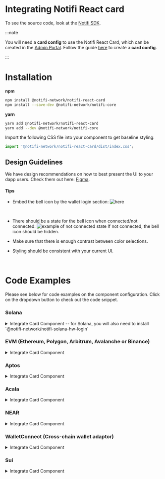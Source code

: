 # Integrating Notifi React card

To see the source code, look at the [Notifi SDK](https://github.com/notifi-network/notifi-sdk-ts/tree/main/packages/notifi-react-card).

:::note

You will need a **card config** to use the Notifi React Card, which can be created in the [Admin Portal](https://admin.dev.notifi.network). Follow the guide [here](create-card-id.md) to create a **card config**.

:::

# Installation

**npm**

```bash
npm install @notifi-network/notifi-react-card
npm install --save-dev @notifi-network/notifi-core
```

**yarn**

```bash
yarn add @notifi-network/notifi-react-card
yarn add --dev @notifi-network/notifi-core
```

Import the following CSS file into your component to get baseline styling:

```js
import '@notifi-network/notifi-react-card/dist/index.css';
```

## Design Guidelines

We have design recommendations on how to best present the UI to your dapp users. Check them out here: [Figma](https://www.figma.com/file/ieF0Ynuc3WI608RCt7wKSf/Notifi-Template?node-id=0%3A1&t=v8zeo6UovJAOb9vR-0).

#### Tips

- Embed the bell icon by the wallet login section:
  ![here](https://i.imgur.com/f2rnrpk.png)

  &nbsp;

- There should be a state for the bell icon when connected/not connected:
  ![example of not connected state](https://i.imgur.com/V9yEeCj.png)
  If not connected, the bell icon should be hidden.

- Make sure that there is enough contrast between color selections.

- Styling should be consistent with your current UI.

&nbsp;

# Code Examples

Please see below for code examples on the component configuration. Click on the dropdown button to check out the code snippet.

### Solana

<details>
<summary>Integrate Card Component -- for Solana, you will also need to install `@notifi-network/notifi-solana-hw-login`</summary>

```tsx
import {
  NotifiContext,
  NotifiInputFieldsText,
  NotifiInputSeparators,
  NotifiSubscriptionCard,
} from '@notifi-network/notifi-react-card';
import '@notifi-network/notifi-react-card/dist/index.css';
import { MemoProgramHardwareLoginPlugin } from '@notifi-network/notifi-solana-hw-login';
import { useConnection, useWallet } from '@solana/wallet-adapter-react';
import React from 'react';

import './NotifiCard.css';

export const NotifiCard: React.FC = () => {
  const { connection } = useConnection();
  const { wallet, sendTransaction, signMessage } = useWallet();
  const adapter = wallet?.adapter;
  const publicKey = adapter?.publicKey?.toBase58() ?? null;

  const hwLoginPlugin = useMemo(() => {
    return new MemoProgramHardwareLoginPlugin({
      walletPublicKey: publicKey ?? '',
      connection,
      sendTransaction,
    });
  }, [publicKey, connection, sendTransaction]);

  if (publicKey === null || signMessage === undefined) {
    // publicKey is required
    return null;
  }

  const inputLabels: NotifiInputFieldsText = {
    label: {
      email: 'Email',
      sms: 'Text Message',
      telegram: 'Telegram',
    },
    placeholderText: {
      email: 'Email',
    },
  };

  const inputSeparators: NotifiInputSeparators = {
    smsSeparator: {
      content: 'OR',
    },
    emailSeparator: {
      content: 'OR',
    },
    telegramSeparator: {
      content: 'OR',
    },
  };

  return (
    <div className="container">
      <NotifiContext
        dappAddress="<YOUR OWN DAPP ADDRESS HERE>"
        walletBlockchain="SOLANA"
        // keep this "Production" unless you have a special Development environment set up by Notifi
        env="Production"
        walletPublicKey={publicKey}
        hardwareLoginPlugin={hwLoginPlugin}
        signMessage={signMessage}
      >
        <NotifiSubscriptionCard
          darkMode
          inputLabels={inputLabels}
          inputSeparators={inputSeparators}
          cardId="<YOUR OWN CARD ID HERE>"
        />
      </NotifiContext>
    </div>
  );
};
```

</details>

### EVM (Ethereum, Polygon, Arbitrum, Avalanche or Binance)

<details>
<summary>Integrate Card Component</summary>

Note: All EVM chains use Ethers. If using a supported EVM-chain, be sure to update the `NotifiContext` params accordingly.

Note: Last tested with =>

    "@usedapp/core": "^1.2.5"

    "ethers": "^5.7.2"

```tsx
import { arrayify } from '@ethersproject/bytes';
import {
  NotifiContext,
  NotifiInputFieldsText,
  NotifiInputSeparators,
  NotifiSubscriptionCard,
} from '@notifi-network/notifi-react-card';
import '@notifi-network/notifi-react-card/dist/index.css';
import { useEthers } from '@usedapp/core';
import { providers } from 'ethers';
import React, { useMemo } from 'react';

export const Notifi: React.FC = () => {
  const { account, library } = useEthers();
  const signer = useMemo(() => {
    if (library instanceof providers.JsonRpcProvider) {
      return library.getSigner();
    }
    return undefined;
  }, [library]);

  if (account === undefined || signer === undefined) {
    // account is required
    return null;
  }

  const inputLabels: NotifiInputFieldsText = {
    label: {
      email: 'Email',
      sms: 'Text Message',
      telegram: 'Telegram',
    },
    placeholderText: {
      email: 'Email',
    },
  };

  const inputSeparators: NotifiInputSeparators = {
    smsSeparator: {
      content: 'OR',
    },
    emailSeparator: {
      content: 'OR',
    },
  };

  return (
    <NotifiContext
      dappAddress="<YOUR OWN DAPP ADDRESS HERE>"
      // keep this "Production" unless you have a special Development environment set up by Notifi
      env="Production"
      signMessage={async (message: Uint8Array) => {
        const result = await signer.signMessage(message);
        return arrayify(result);
      }}
      walletPublicKey={account}
      walletBlockchain="ETHEREUM" // NOTE - Please update to the correct chain name.
      //If Polygon, use "POLYGON"
      //If Arbitrum, use "ARBITRUM"
      //If Binance, use "BINANCE"
      //If Optimism, use OPTIMISM
    >
      <NotifiSubscriptionCard
        cardId="<YOUR OWN CARD ID HERE>"
        inputLabels={inputLabels}
        inputSeparators={inputSeparators}
        darkMode //optional
      />
    </NotifiContext>
  );
};
```

</details>

### Aptos

<details>
<summary>Integrate Card Component</summary>

```tsx
import { useWallet } from '@aptos-labs/wallet-adapter-react';
import {
  NotifiContext,
  NotifiInputFieldsText,
  NotifiInputSeparators,
  NotifiSubscriptionCard,
} from '@notifi-network/notifi-react-card';
import '@notifi-network/notifi-react-card/dist/index.css';
import React from 'react';

export const Notifi: React.FC = () => {
  const { signMessage, account } = useWallet();

  if (
    account === null ||
    account.address === null ||
    account.publicKey === null
  ) {
    // account is required
    return null;
  }

  const inputLabels: NotifiInputFieldsText = {
    label: {
      email: 'Email',
      sms: 'Text Message',
      telegram: 'Telegram',
    },
    placeholderText: {
      email: 'Email',
    },
  };

  const inputSeparators: NotifiInputSeparators = {
    smsSeparator: {
      content: 'OR',
    },
    emailSeparator: {
      content: 'OR',
    },
  };

  return (
    <NotifiContext
      dappAddress="<YOUR OWN DAPP ADDRESS HERE>"
      // keep this "Production" unless you have a special Development environment set up by Notifi
      env="Production"
      walletBlockchain="APTOS"
      accountAddress={account.address.toString()}
      walletPublicKey={account.publicKey.toString()}
      signMessage={async (message: string, nonce: number) => {
        const result = await signMessage({
          address: true,
          message,
          nonce: `${nonce}`,
        });

        if (result === null) {
          throw new Error('failed to sign');
        }

        if (Array.isArray(result.signature)) {
          return result.signature[0];
        }
        return result.signature;
      }}
    >
      <NotifiSubscriptionCard
        cardId="<YOUR OWN CARD ID HERE>"
        inputLabels={inputLabels}
        inputSeparators={inputSeparators}
        darkMode //optional
      />
    </NotifiContext>
  );
};
```

</details>

### Acala

<details>
<summary>Integrate Card Component</summary>

Create a hook that gets all of the account data using Polkadot util libraries

```tsx
import { web3Accounts, web3FromAddress } from '@polkadot/extension-dapp';
import { stringToHex } from '@polkadot/util';

export default function useAcalaWallet() {
  const [account, setAccount] = useState<string | null>(null);
  const [acalaAddress, setAcalaAddress] = useState<string | null>(null);
  const [polkadotPublicKey, setPolkadotPublicKey] = useState<string | null>(
    null,
  );

  useEffect(() => {
    async function getAccounts() {
      const allAccounts = await web3Accounts();
      const account = allAccounts[0].address;
      if (account) setAccount(account);
    }
    getAccounts();
  }, []);

  const signMessage = useCallback(async (address: string, message: string) => {
    const extension = await web3FromAddress(address);
    const signRaw = extension?.signer?.signRaw;
    const data = stringToHex(message);
    const signMessage = await signRaw({
      address,
      data,
      type: 'bytes',
    });
    return signMessage.signature;
  }, []);

  const getAcalaAddress = (address: string): string => {
    const publicKey = decodeAddress(address);
    return encodeAddress(publicKey, 10);
  };

  const getPolkadotPublicKey = (address: string): string => {
    const publicKey = decodeAddress(address);
    const decodedPublicKey = u8aToHex(publicKey);
    return decodedPublicKey;
  };

  useEffect(() => {
    if (account) {
      const acalaAddress = getAcalaAddress(account);
      if (acalaAddress) setAcalaAddress(acalaAddress);
      const polkadotPublicKey = getPolkadotPublicKey(account);
      if (polkadotPublicKey) setPolkadotPublicKey(polkadotPublicKey);
    }
  }, [account]);

  return { account, acalaAddress, polkadotPublicKey, signMessage };
}
```

Create a component for the Notifi React Card

```tsx
import {
  NotifiContext,
  NotifiInputFieldsText,
  NotifiInputSeparators,
  NotifiSubscriptionCard,
} from '@notifi-network/notifi-react-card';
import '@notifi-network/notifi-react-card/dist/index.css';
import React, { useCallback, useState } from 'react';
import { useAcalaWallet } from 'path-to-custom-hook';

export const Notifi: React.FC = () => {

  const { acoount, acalaAddress, polkadotPublicKey, signMessage } = useAcalaWallet();

  if (
    account === null ||
    acalaAddress === null ||
    polkadotPublicKey === null
  ) {
    // account is required
    return null;
  }
  const inputLabels: NotifiInputFieldsText = {
    label: {
      email: 'Email',
      sms: 'Text Message',
      telegram: 'Telegram',
    },
    placeholderText: {
      email: 'Email',
    },
  };
  const inputSeparators: NotifiInputSeparators = {
    smsSeparator: {
      content: 'OR',
    },
    emailSeparator: {
      content: 'OR',
    },
  };

  return (
    <NotifiContext
      dappAddress="<YOUR OWN DAPP ADDRESS HERE>"
      // keep this "Production" unless you have a special Development environment set up by Notifi
      env="Production"
      walletBlockchain="ACALA"
      accountAddress={acalaAddress}
      walletPublicKey={polkadotPublicKey}
      signMessage={async (accountAddress: string, message: string) => {
        await signMessage(
          address: accountAddress;
          message: message;
      );
      }}
    >
      <NotifiSubscriptionCard
        cardId="<YOUR OWN CARD ID HERE>"
        inputLabels={inputLabels}
        inputSeparators={inputSeparators}
        darkMode //optional
      />
    </NotifiContext>
  );
};
```

</details>

### NEAR

<details>
<summary>Integrate Card Component</summary>

Create a hook that gets all of the account data using NEAR API

```tsx
import { keyStores } from 'near-api-js';
import { useCallback, useEffect, useMemo, useState } from 'react';

import { useWalletSelector } from '../components/NearWalletContextProvider';

//assume that you have NEARWalletContextProvider setup
//example: https://github.com/near/wallet-selector/blob/main/examples/react/contexts/WalletSelectorContext.tsx

export default function useNearWallet() {
  const { accountId } = useWalletSelector();
  const [walletPublicKey, setWalletPublicKey] = useState<string | null>(null);

  const config = {
    networkId: 'testnet', //adjust based on network type
  };

  const keyStore = useMemo(() => {
    return new keyStores.BrowserLocalStorageKeyStore();
  }, []);

  useEffect(() => {
    if (!accountId) {
      setWalletPublicKey(null);
    }
  }, [accountId]);

  useEffect(() => {
    async function getPublicKey() {
      const keyPair = await keyStore.getKey(config.networkId, accountId!);
      const publicKey = keyPair.getPublicKey().toString();
      // remove the ed25519: appending for the wallet public key
      const publicKeyWithoutTypeAppend = publicKey.replace('ed25519:', '');
      setWalletPublicKey(publicKeyWithoutTypeAppend);
    }
    getPublicKey();
  }, [accountId, config.networkId, keyStore]);

  const signMessage = useCallback(
    async (message: Uint8Array) => {
      const keyPair = await keyStore.getKey(config.networkId, accountId!);
      const { signature } = keyPair.sign(message);
      return signature;
    },
    [accountId, config.networkId, keyStore],
  );

  return { account: accountId, walletPublicKey, signMessage };
}
```

Create a component for the Notifi React Card

```tsx
import {
  NotifiContext,
  NotifiInputFieldsText,
  NotifiInputSeparators,
  NotifiSubscriptionCard,
} from '@notifi-network/notifi-react-card';
import '@notifi-network/notifi-react-card/dist/index.css';
import { useNearWallet } from 'path-to-custom-hook';
import React, { useCallback, useState } from 'react';

export const Notifi: React.FC = () => {
  const { account, walletPublicKey, signMessage } = useNearWallet();

  if (account === null || walletPublicKey === null) {
    // account is required
    return null;
  }

  const inputLabels: NotifiInputFieldsText = {
    label: {
      email: 'Email',
      sms: 'Text Message',
      telegram: 'Telegram',
    },
    placeholderText: {
      email: 'Email',
    },
  };

  const inputSeparators: NotifiInputSeparators = {
    smsSeparator: {
      content: 'OR',
    },
    emailSeparator: {
      content: 'OR',
    },
  };

  return (
    <NotifiContext
      dappAddress="<YOUR OWN DAPP ADDRESS HERE>"
      // keep this "Production" unless you have a special Development environment set up by Notifi
      env="Production"
      walletBlockchain="NEAR"
      accountAddress={account}
      walletPublicKey={walletPublicKey} // require wallet public key without ed25519: append
      signMessage={signMessage}
    >
      <NotifiSubscriptionCard
        cardId="<YOUR OWN CARD ID HERE>"
        inputLabels={inputLabels}
        inputSeparators={inputSeparators}
        darkMode //optional
      />
    </NotifiContext>
  );
};
```

</details>

### WalletConnect (Cross-chain wallet adaptor)

<details>
<summary>Integrate Card Component</summary>

Note:

- Ethers.js & wagmi are used. Be sure these two are installed as dependencies.
- `NotifiContext` params needs to be updated accordingly.

Create a WallectConnectProvider by WagmiConfig

```tsx
import { FC, PropsWithChildren } from 'react';
import { WagmiConfig, configureChains, createClient, mainnet } from 'wagmi';
import { WalletConnectConnector } from 'wagmi/connectors/walletConnect';
import { infuraProvider } from 'wagmi/providers/infura';

export const connector = new WalletConnectConnector({
  chains: [mainnet],
  options: {
    projectId: '<YOUR WALLETCONNECT PROJECT ID HERE>', // Get Project ID at https://cloud.walletconnect.com/
  },
});

export const WalletConnectProvider: FC<PropsWithChildren> = ({ children }) => {
  const { provider } = configureChains(
    [mainnet],
    [infuraProvider({ apiKey: '<YOUR INFURA API KEY HERE>' })], // Get Infura apiKey at https://www.infura.io/
  );
  const client = createClient({
    autoConnect: true,
    connectors: [connector],
    provider: provider,
  });
  return <WagmiConfig client={client}>{children}</WagmiConfig>;
};
```

Wrap the React &lt;/App> with &lt;WalletConnectProvider />

```tsx
...
const container = document.getElementById('root');
if (container != null) {
  const root = ReactDOMClient.createRoot(container);
  root.render(
    <React.StrictMode>
      ...
        <WalletConnectProvider>
            <App />
        </WalletConnectProvider>
      ...
    </React.StrictMode>,
  );
}
```

Place the NotifiSubscriptionCard by passing in corresponding NotifiContext properties

```tsx
import { connector } from '<PATH TO WalletConnectorProvider.tsx>';
import {
  NotifiContext,
  NotifiSubscriptionCard,
} from '@notifi-network/notifi-react-card';
import { arrayify } from 'ethers/lib/utils.js';
import { useAccount, useConnect, useDisconnect, useSignMessage } from 'wagmi';

export const WalletConnectCard = () => {
  const { address, isConnected } = useAccount();

  const { connect } = useConnect({
    connector: connector,
  });
  const { disconnect } = useDisconnect();

  const { signMessageAsync } = useSignMessage();
  return (
    <NotifiContext
      dappAddress="<YOUR OWN DAPP ADDRESS HERE>"
      // keep this "Production" unless you have a special Development environment set up by Notifi
      env="Production"
      signMessage={async (message) => {
        const result = await signMessageAsync({ message });
        return arrayify(result);
      }}
      walletPublicKey={address ?? ''}
      walletBlockchain="ETHEREUM"
    >
      <NotifiSubscriptionCard
        cardId="<YOUR OWN CARD ID HERE>"
        darkMode //optional
      />
    </NotifiContext>
  );
};
```

</details>

### Sui

<details>
<summary>Integrate Card Component</summary>

> [`ethos-connect`](https://www.npmjs.com/package/ethos-connect) is used as the Sui wallet adaptor. Make sure it's installed as a dependency.

```bash
npm install ethos-connect # For npm
yarn add ethos-connect # For yarn
```

1. Create a EthosWalletProvider component

```tsx
// EthosWalletProvider.tsx
import { EthosConnectProvider } from 'ethos-connect';
import { PropsWithChildren } from 'react';

export const EthosWalletProvider: React.FC<PropsWithChildren> = ({
  children,
}) => {
  return (
    <EthosConnectProvider
      ethosConfiguration={{
        hideEmailSignIn: true, // defaults to false
      }}
    >
      {children}
    </EthosConnectProvider>
  );
};
```

2. Wrap the React &lt;/App> with &lt;EthosWalletProvider />

```tsx
import { EthosWalletProvider } from '<PATH TO EthosWalletProvider.tsx>';
<EthosWalletProvider></App> <EthosWalletProvider />
```

3. Place the NotifiSubscriptionCard by passing in corresponding NotifiContext properties

```tsx
import { Uint8SignMessageFunction } from '@notifi-network/notifi-core';
import {
  NotifiContext,
  NotifiInputFieldsText,
  NotifiInputSeparators,
  NotifiSubscriptionCard,
} from '@notifi-network/notifi-react-card';
import { EthosConnectStatus, SignInButton, ethos } from 'ethos-connect';
import React from 'react';

export const SuiNotifiCard: React.FC = () => {
  const { status, wallet } = ethos.useWallet();

  const signMessage: Uint8SignMessageFunction = async (message: Uint8Array) => {
    if (!wallet) {
      throw new Error('Wallet not connected');
    }

    const signature = await wallet.signMessage({
      message,
    });

    const signatureBuffer = Buffer.from(signature.signature);
    return signatureBuffer;
  };

  const inputLabels: NotifiInputFieldsText = {
    label: {
      email: 'Email',
      sms: 'Text Message',
      telegram: 'Telegram',
    },
    placeholderText: {
      email: 'Email',
    },
  };

  const inputSeparators: NotifiInputSeparators = {
    smsSeparator: {
      content: '',
    },
    emailSeparator: {
      content: '',
    },
  };

  return (
    <div className="container">
      <h1>Notifi Card: Sui</h1>
      {status === EthosConnectStatus.Connected && wallet ? (
        <NotifiContext
          dappAddress="< YOUR OWN DAPP ADDRESS HERE >"
          walletBlockchain="SUI"
          // keep this "Production" unless you have a special Development environment set up by Notifi
          env="Production"
          accountAddress={wallet.address}
          walletPublicKey={wallet.address}
          signMessage={signMessage}
        >
          Connected SUI Wallet: <br /> {wallet?.address}
          <button onClick={wallet.disconnect}> DISCONNECT</button>
          <NotifiSubscriptionCard
            darkMode
            inputs={{ userWallet: wallet.address }}
            inputLabels={inputLabels}
            inputSeparators={inputSeparators}
            cardId="< YOUR OWN CARD ID HERE >"
            onClose={() => alert('nope you must stay')}
          />
        </NotifiContext>
      ) : (
        <SignInButton>CONNECT SUI WALLET</SignInButton>
      )}
    </div>
  );
};
```

</details>
